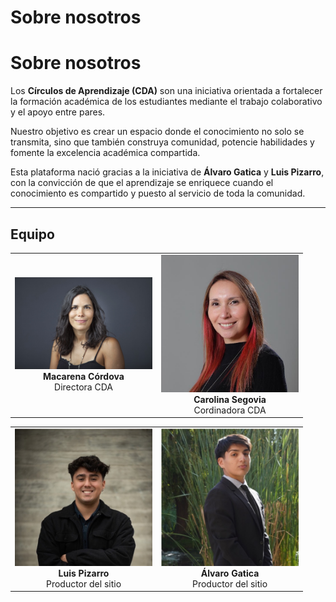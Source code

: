 
# Sobre nosotros

# Sobre nosotros

Los **Círculos de Aprendizaje (CDA)** son una iniciativa orientada a fortalecer la formación académica de los estudiantes mediante el trabajo colaborativo y el apoyo entre pares.  

Nuestro objetivo es crear un espacio donde el conocimiento no solo se transmita, sino que también construya comunidad, potencie habilidades y fomente la excelencia académica compartida.  

Esta plataforma nació gracias a la iniciativa de **Álvaro Gatica** y **Luis Pizarro**, con la convicción de que el aprendizaje se enriquece cuando el conocimiento es compartido y puesto al servicio de toda la comunidad.

---

## Equipo

<table>
<tr>
<td align="center" width="50%">
  <img src="images/Macarena Cordova.JPG" width="220"><br>
  <strong>Macarena Córdova</strong><br>
  Directora CDA
</td>
<td align="center" width="50%">
  <img src="images/Carolina Segovia.JPG" width="220"><br>
  <strong>Carolina Segovia</strong><br>
  Cordinadora CDA
</td>
</tr>
</table>

<table>
<tr>
<td align="center" width="50%">
  <img src="images/Luis Pizarro.JPG" width="220"><br>
  <strong>Luis Pizarro</strong><br>
  Productor del sitio
</td>
<td align="center" width="50%">
  <img src="images/Alvaro Gatica.JPG" width="220"><br>
  <strong>Álvaro Gatica</strong><br>
  Productor del sitio
</td>
</tr>
</table>




